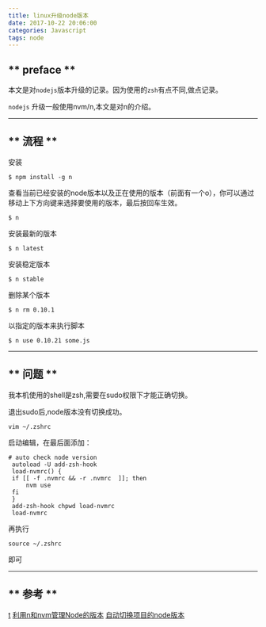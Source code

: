 ```yaml
---
title: linux升级node版本
date: 2017-10-22 20:06:00
categories: Javascript
tags: node
---
```


## ** preface **

本文是对`nodejs`版本升级的记录。因为使用的`zsh`有点不同,做点记录。

`nodejs` 升级一般使用nvm/n,本文是对n的介绍。

***********

## ** 流程 **

安装

```
$ npm install -g n
```
查看当前已经安装的node版本以及正在使用的版本（前面有一个o），你可以通过移动上下方向键来选择要使用的版本，最后按回车生效。

```
$ n
```

安装最新的版本
```
$ n latest
```

安装稳定版本
```
$ n stable
```
删除某个版本

```
$ n rm 0.10.1
```
以指定的版本来执行脚本
```
$ n use 0.10.21 some.js
```

***********

## ** 问题 **

我本机使用的shell是zsh,需要在sudo权限下才能正确切换。

退出sudo后,node版本没有切换成功。

`vim ~/.zshrc `

启动编辑，在最后面添加：
```
# auto check node version
 autoload -U add-zsh-hook
 load-nvmrc() {
 if [[ -f .nvmrc && -r .nvmrc  ]]; then
     nvm use
 fi
 }
 add-zsh-hook chpwd load-nvmrc
 load-nvmrc    
```

再执行

`source ~/.zshrc`

即可
***********

## ** 参考 **

[t](https://github.com/tj/n)
[利用n和nvm管理Node的版本](http://weizhifeng.net/node-version-management-via-n-and-nvm.html)
[自动切换项目的node版本](http://www.voidcn.com/article/p-bjkxzbsh-c.html)
